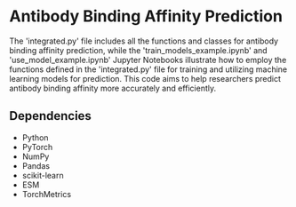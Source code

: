 # Antibody Binding Affinity Prediction

The 'integrated.py' file includes all the functions and classes for antibody binding affinity prediction, while the 'train_models_example.ipynb' and 'use_model_example.ipynb' Jupyter Notebooks illustrate how to employ the functions defined in the 'integrated.py' file for training and utilizing machine learning models for prediction. This code aims to help researchers predict antibody binding affinity more accurately and efficiently. 

## Dependencies
- Python
- PyTorch
- NumPy
- Pandas
- scikit-learn
- ESM
- TorchMetrics
